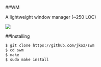 ##WM

A lightweight window manager (~250 LOC)

![](https://raw.github.com/jkoz/i/master/wm.png)


##Installing
```sh
$ git clone https://github.com/jkoz/swm
$ cd swm
$ make
$ sudo make install
```

